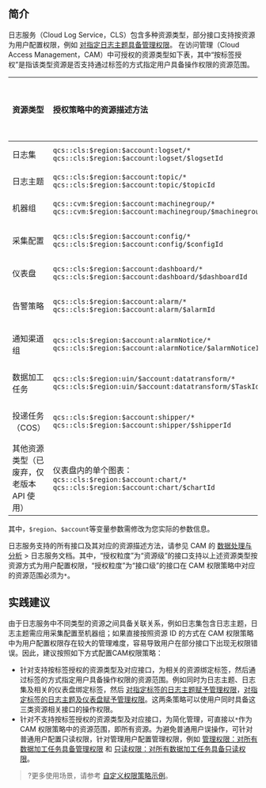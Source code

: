 ## 简介

日志服务（Cloud Log Service，CLS）包含多种资源类型，部分接口支持按资源为用户配置权限，例如 [对指定日志主题具备管理权限](https://cloud.tencent.com/document/product/614/68374#.E4.BD.BF.E7.94.A8.E6.8E.A7.E5.88.B6.E5.8F.B0.E6.A3.80.E7.B4.A2.E6.97.A5.E5.BF.97)。
在访问管理（Cloud Access Management，CAM）中可授权的资源类型如下表，其中“按标签授权”是指该类型资源是否支持通过标签的方式指定用户具备操作权限的资源范围。

| 资源类型                                | 授权策略中的资源描述方法                                     | 按标签授权 |
| :-------------------------------------- | :----------------------------------------------------------- | ---------- |
| 日志集                                  | `qcs::cls:$region:$account:logset/*`<br />`qcs::cls:$region:$account:logset/$logsetId` | 支持       |
| 日志主题                                | `qcs::cls:$region:$account:topic/*`<br />`qcs::cls:$region:$account:topic/$topicId` | 支持       |
| 机器组                                  | `qcs::cvm:$region:$account:machinegroup/*`<br />`qcs::cvm:$region:$account:machinegroup/$machinegroupId` | 支持       |
| 采集配置                                | `qcs::cls:$region:$account:config/*`<br />`qcs::cls:$region:$account:config/$configId` | 不支持     |
| 仪表盘                                  | `qcs::cls:$region:$account:dashboard/*`<br />`qcs::cls:$region:$account:dashboard/$dashboardId` | 支持       |
| 告警策略                                | `qcs::cls:$region:$account:alarm/*`<br />`qcs::cls:$region:$account:alarm/$alarmId` | 不支持     |
| 通知渠道组                              | `qcs::cls:$region:$account:alarmNotice/*`<br />`qcs::cls:$region:$account:alarmNotice/$alarmNoticeId` | 不支持     |
| 数据加工任务                            | `qcs::cls:$region:uin/$account:datatransform/*`<br />`qcs::cls:$region:uin/$account:datatransform/$TaskId` | 不支持     |
| 投递任务（COS）                         | `qcs::cls:$region:$account:shipper/*`<br />`qcs::cls:$region:$account:shipper/$shipperId` | 不支持     |
| 其他资源类型（已废弃，仅老版本 API 使用） | 仪表盘内的单个图表：<br />`qcs::cls:$region:$account:chart/*`<br />`qcs::cls:$region:$account:chart/$chartId` | 不支持     |

其中，`$region`、`$account`等变量参数需修改为您实际的参数信息。

日志服务支持的所有接口及其对应的资源描述方法，请参见 CAM 的 [数据处理与分析](https://cloud.tencent.com/document/product/598/66418) > 日志服务文档。其中，“授权粒度”为“资源级”的接口支持以上述资源类型按资源方式为用户配置权限，“授权粒度”为“接口级”的接口在 CAM 权限策略中对应的资源范围必须为`*`。


## 实践建议

由于日志服务中不同类型的资源之间具备关联关系，例如日志集包含日志主题，日志主题需应用采集配置至机器组；如果直接按照资源 ID 的方式在 CAM 权限策略中为用户配置权限存在较大的管理难度，容易导致用户在部分接口下出现无权限错误。因此，建议按照如下方式配置CAM权限策略：
- 针对支持按标签授权的资源类型及对应接口，为相关的资源绑定标签，然后通过标签的方式指定用户具备操作权限的资源范围。例如同时为日志主题、日志集及相关的仪表盘绑定标签，然后 [对指定标签的日志主题赋予管理权限](https://cloud.tencent.com/document/product/614/68374#.E4.BD.BF.E7.94.A8.E6.8E.A7.E5.88.B6.E5.8F.B0.E6.A3.80.E7.B4.A2.E6.97.A5.E5.BF.97)，[对指定标签的日志主题及仪表盘赋予管理权限](https://cloud.tencent.com/document/product/614/68374#.E9.80.9A.E8.BF.87.E4.BB.AA.E8.A1.A8.E7.9B.98.E5.88.86.E6.9E.90.E6.97.A5.E5.BF.97)。这两条策略可以使用户同时具备这三类资源相关接口的操作权限。
- 针对不支持按标签授权的资源类型及对应接口，为简化管理，可直接以`*`作为 CAM 权限策略中的资源范围，即所有资源。为避免普通用户误操作，可针对普通用户配置只读权限，针对管理用户配置管理权限，例如 [管理权限：对所有数据加工任务具备管理权限](https://cloud.tencent.com/document/product/614/68374#.E6.95.B0.E6.8D.AE.E5.8A.A0.E5.B7.A5.E7.9B.B8.E5.85.B3) 和 [只读权限：对所有数据加工任务具备只读权限](https://cloud.tencent.com/document/product/614/68374#.E6.95.B0.E6.8D.AE.E5.8A.A0.E5.B7.A5.E7.9B.B8.E5.85.B3)。

>?更多使用场景，请参考 [自定义权限策略示例](https://cloud.tencent.com/document/product/614/68374)。

